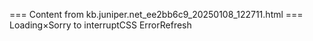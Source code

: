 === Content from kb.juniper.net_ee2bb6c9_20250108_122711.html ===
Loading×Sorry to interruptCSS ErrorRefresh
